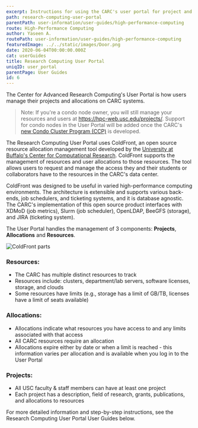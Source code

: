 ```yaml
---
excerpt: Instructions for using the CARC's user portal for project and resource management.
path: research-computing-user-portal
parentPath: user-information/user-guides/high-performance-computing
route: High-Performance Computing
author: Yaseen A.
routePath: user-information/user-guides/high-performance-computing
featuredImage: ../../static/images/Door.png
date: 2020-06-04T00:00:00.000Z
cat: userGuides
title: Research Computing User Portal
uniqID: user_portal
parentPage: User Guides
id: 6
---
```


The Center for Advanced Research Computing's User Portal is how users manage their projects and allocations on CARC systems.

>Note: If you're a condo node owner, you will still manage your resources and users at https://hpc-web.usc.edu/projects/. Support for condo nodes in the User Portal will be added once the CARC's [new Condo Cluster Program (CCP)](/services/condo-cluster-program) is developed. 

The Research Computing User Portal uses ColdFront, an open source resource allocation management tool developed by the [University at Buffalo's Center for Computational Research](http://www.buffalo.edu/ccr.html). ColdFront supports the management of resources and user allocations to those resources.  The tool allows users to request and manage the access they and their students or collaborators have to the resources in the CARC's data center.  

ColdFront was designed to be useful in varied high-performance computing environments. The architecture is extensible and supports various back-ends, job schedulers, and ticketing systems, and it is database agnostic.  The CARC's implementation of this open source product interfaces with XDMoD (job metrics), Slurm (job scheduler), OpenLDAP, BeeGFS (storage), and JIRA (ticketing system).

The User Portal handles the management of 3 components: **Projects**, **Allocations** and **Resources**.

![ColdFront parts](/images/coldfront_overview.png)

### Resources:
- The CARC has multiple distinct resources to track
- Resources include: clusters, department/lab servers, software licenses, storage, and clouds
- Some resources have limits (e.g., storage has a limit of GB/TB, licenses have a limit of seats available)  

### Allocations:
- Allocations indicate what resources you have access to and any limits associated with that access
- All CARC resources require an allocation
- Allocations expire either by date or when a limit is reached - this information varies per allocation and is available when you log in to the User Portal  

### Projects:
- All USC faculty & staff members can have at least one project
- Each project has a description, field of research, grants, publications, and allocations to resources

For more detailed information and step-by-step instructions, see the Research Computing User Portal User Guides below.
